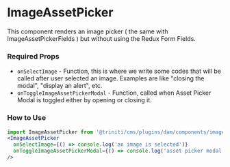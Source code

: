 # ImageAssetPicker
This component renders an image picker ( the same with ImageAssetPickerFields ) but without using the Redux Form Fields.


### Required Props
+ `onSelectImage` - Function, this is where we write some codes that will be called after user selected an image. Examples are like "closing the modal", "display an alert", etc.
+ `onToggleImageAssetPickerModal` - Function, called when Asset Picker Modal is toggled either by opening or closing it.


### How to Use
```jsx harmony
import ImageAssetPicker from '@triniti/cms/plugins/dam/components/image-asset-picker';
<ImageAssetPicker 
  onSelectImage={() => console.log('an image is selected')} 
  onToggleImageAssetPickerModal={() => console.log('asset picker modal is toggled')} 
/>
```

